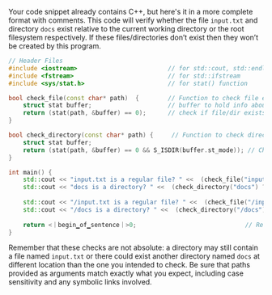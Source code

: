 Your code snippet already contains C++, but here's it in a more complete format with comments. This code will verify whether the file `input.txt` and directory `docs` exist relative to the current working directory or the root filesystem respectively. If these files/directories don’t exist then they won’t be created by this program.
```cpp
// Header Files
#include <iostream>                         // for std::cout, std::endl
#include <fstream>                          // for std::ifstream
#include <sys/stat.h>                       // for stat() function

bool check_file(const char* path)  {        // Function to check file existence
    struct stat buffer;                     // buffer to hold info about the file or directory
    return (stat(path, &buffer) == 0);      // check if file/dir exists and get its info into 'buffer' variable. Return true on success, false otherwise.
} 

bool check_directory(const char* path) {     // Function to check directory existence
    struct stat buffer;                     
    return (stat(path, &buffer) == 0 && S_ISDIR(buffer.st_mode)); // Check if file/dir exists and it is a directory. Return true on success, false otherwise.
} 

int main() {
    std::cout << "input.txt is a regular file? " <<  (check_file("input.txt") ? "Yes" : "No") << std::endl;            // Check current working directory for input.txt and print result.
    std::cout << "docs is a directory? " <<  (check_directory("docs") ? "Yes" : "No") << std::endl;                  // Check current working directory for docs and print result.
    
    std::cout << "/input.txt is a regular file? " <<  (check_file("/input.txt") ? "Yes" : "No") << std::endl;         // Check root filesystem for /input.txt and print result.
    std::cout << "/docs is a directory? " <<  (check_directory("/docs") ? "Yes" : "No") << std::endl;               // Check root filesystem for /docs and print result.
    
    return <｜begin▁of▁sentence｜>0;                              // Returning an int value to match the standard of main function in C++. The correct return value should be 0, indicating successful termination of program execution.
}
```
Remember that these checks are not absolute: a directory may still contain a file named `input.txt` or there could exist another directory named `docs` at different location than the one you intended to check. Be sure that paths provided as arguments match exactly what you expect, including case sensitivity and any symbolic links involved.

